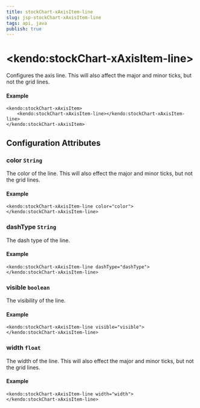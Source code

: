 ```yaml
---
title: stockChart-xAxisItem-line
slug: jsp-stockChart-xAxisItem-line
tags: api, java
publish: true
---
```


# \<kendo:stockChart-xAxisItem-line\>

Configures the axis line. This will also affect the major and minor ticks, but not the grid lines.

#### Example
    <kendo:stockChart-xAxisItem>
        <kendo:stockChart-xAxisItem-line></kendo:stockChart-xAxisItem-line>
    </kendo:stockChart-xAxisItem>

## Configuration Attributes

### color `String`

The color of the line. This will also effect the major and minor ticks, but
not the grid lines.

#### Example
    <kendo:stockChart-xAxisItem-line color="color">
    </kendo:stockChart-xAxisItem-line>

### dashType `String`

The dash type of the line.

#### Example
    <kendo:stockChart-xAxisItem-line dashType="dashType">
    </kendo:stockChart-xAxisItem-line>

### visible `boolean`

The visibility of the line.

#### Example
    <kendo:stockChart-xAxisItem-line visible="visible">
    </kendo:stockChart-xAxisItem-line>

### width `float`

The width of the line. This will also effect the major and minor ticks, but
not the grid lines.

#### Example
    <kendo:stockChart-xAxisItem-line width="width">
    </kendo:stockChart-xAxisItem-line>


